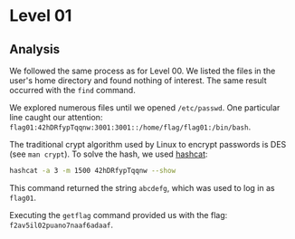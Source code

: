 # Level 01

## Analysis

We followed the same process as for Level 00. We listed the files in the user's home directory and found nothing of interest. The same result occurred with the `find` command.

We explored numerous files until we opened `/etc/passwd`. One particular line caught our attention: `flag01:42hDRfypTqqnw:3001:3001::/home/flag/flag01:/bin/bash`.

The traditional crypt algorithm used by Linux to encrypt passwords is DES (see `man crypt`). To solve the hash, we used [hashcat](https://hashcat.net/wiki/doku.php?id=example_hashes):

```bash
hashcat -a 3 -m 1500 42hDRfypTqqnw --show
```

This command returned the string `abcdefg`, which was used to log in as `flag01`.

Executing the `getflag` command provided us with the flag: `f2av5il02puano7naaf6adaaf`.